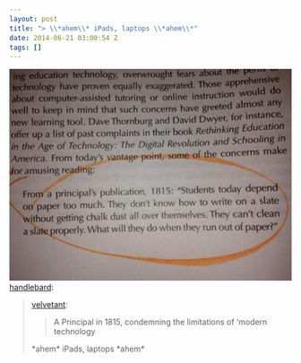 ```yaml
---
layout: post
title: "> \\*ahem\\* iPads, laptops \\*ahem\\*"
date: 2014-06-21 03:00:54 Z
tags: []
---
```

![](/media/2014/06/89418774753.jpg)
[handlebard](http://handlebard.tumblr.com/post/89259579370/velvetant-a-principal-in-1815-condemning-the):

> [velvetant](http://velvetant.tumblr.com/post/71534056169/a-principal-in-1815-condemning-the-limitations-of):
> 
> > A Principal in 1815, condemning the limitations of ‘modern technology
> 
> \*ahem\* iPads, laptops \*ahem\*
